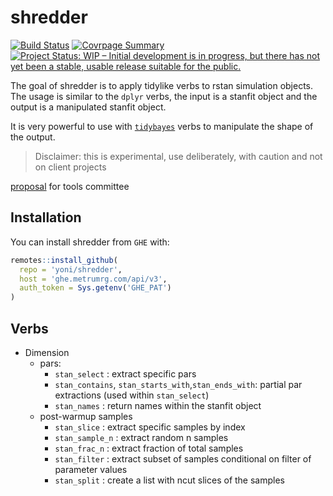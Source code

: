 
<!-- README.md is generated from README.Rmd. Please edit that file -->

# shredder

<!-- badges: start -->

[![Build
Status](https://travis.metrumrg.com/yoni/shredder.svg?token=tfrDuc83e84K9CqJKyCs&branch=master)](https://travis.metrumrg.com/yoni/shredder)
[![Covrpage
Summary](https://img.shields.io/badge/covrpage-Last_Build_2019_05_17-brightgreen.svg)](http://tinyurl.com/y3zvyrpx)
[![Project Status: WIP – Initial development is in progress, but there
has not yet been a stable, usable release suitable for the
public.](https://www.repostatus.org/badges/latest/wip.svg)](https://www.repostatus.org/#wip)
<!-- badges: end -->

The goal of shredder is to apply tidylike verbs to rstan simulation
objects. The usage is similar to the `dplyr` verbs, the input is a
stanfit object and the output is a manipulated stanfit object.

It is very powerful to use with [`tidybayes`](#tidybayes) verbs to
manipulate the shape of the output.

> Disclaimer: this is experimental, use deliberately, with caution and
> not on client
projects

[proposal](https://docs.google.com/document/d/1_xFfVPPmPMQoFwpyGoL4N6kGNXLY0hZSEtmSiY03IXY/edit)
for tools committee

## Installation

You can install shredder from `GHE` with:

``` r
remotes::install_github(
  repo = 'yoni/shredder',
  host = 'ghe.metrumrg.com/api/v3',
  auth_token = Sys.getenv('GHE_PAT')
)
```

## Verbs

  - Dimension
      - pars:
          - `stan_select` : extract specific pars
          - `stan_contains`, `stan_starts_with`,`stan_ends_with`:
            partial par extractions (used within `stan_select`)
          - `stan_names` : return names within the stanfit object
      - post-warmup samples
          - `stan_slice` : extract specific samples by index
          - `stan_sample_n` : extract random n samples
          - `stan_frac_n` : extract fraction of total samples
          - `stan_filter` : extract subset of samples conditional on
            filter of parameter values
          - `stan_split` : create a list with ncut slices of the samples
